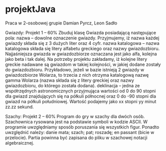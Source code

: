 # projektJava
Praca w 2-osobowej grupie
Damian Pyrcz, Leon Sadło

Gwiazdy:
Projekt 1 – 60%
Zbuduj klasę Gwiazda posiadającą następujące pola:
nazwa – dowolne oznaczenie gwiazdy. Przyjmujemy, iż nazwa każdej
gwiazdy składa się z 3 dużych liter oraz 4 cyfr.
nazwa katalogowa – nazwa katalogowa składa się litery alfabetu
greckiego oraz nazwy gwiazdozbioru. Najjaśniejsza gwiazda w
gwiazdozbiorze oznaczana jest jako alfa, kolejna jako beta i tak
dalej. Na potrzeby projektu zakładamy, iż kolejne litery greckie
nadawane są gwiazdom w takiej kolejności, w jakiej dodane zostały
do gwiazdozbioru. Przykładowo, jeżeli w bazie istnieją 2 gwiazdy w
gwiazdozbiorze Wolarza, to trzecia z nich otrzyma katalogową nazwę
gamma Wolarza (nazwa składa się z litery greckiej oraz nazwy
gwiazdozbioru, do którego została dodana).
deklinacja – jedna ze współrzędnych astronomicznych przyjmująca
wartości od 0 do 90 stopni dla gwiazd znajdujących się na półkuli
północnej oraz 0 do -90 stopni dla gwiazd na półkuli południowej.
Wartość podajemy jako xx stopni yy minut zz.zz sekund.

Szachy:
Projekt 2 – 60%
Program do gry w szachy dla dwóch osób.  Szachownica rysowana jest na
podstawie symboli w kodzie ASCII. W programie uwzględniamy sposób
poruszania się wszystkich figur. Ponadto uwzględnić należy:
danie mata;
szach;
pat;
roszadę;
en passant (bicie w przelocie).
Partia powinna być zapisana do pliku w szachowej notacji algebraicznej.